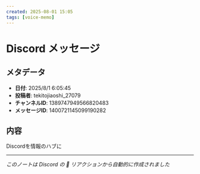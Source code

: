 ```yaml
---
created: 2025-08-01 15:05
tags: [voice-memo]
---
```


# Discord メッセージ

## メタデータ
- **日付**: 2025/8/1 6:05:45
- **投稿者**: tekitojiaoshi_27079
- **チャンネルID**: 1389747949566820483
- **メッセージID**: 1400721145099190282

## 内容

Discordを情報のハブに

---
*このノートは Discord の 📝 リアクションから自動的に作成されました*
